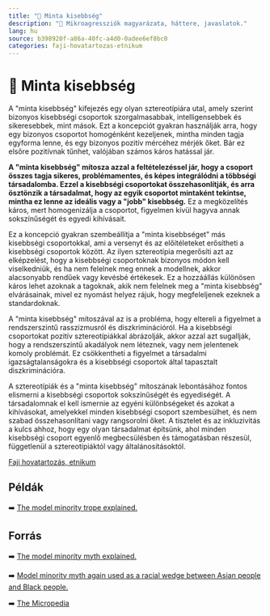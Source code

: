 ```yaml
---
title: "🚫 Minta kisebbség"
description: "🚫 Mikroagressziók magyarázata, háttere, javaslatok."
lang: hu
source: b398920f-a86a-40fc-a4d0-0adee6ef8bc0
categories: faji-hovatartozas-etnikum
---
```


<div class="wiki-content agression-title">

# 🚫 Minta kisebbség

A "minta kisebbség" kifejezés egy olyan sztereotípiára utal, amely szerint bizonyos kisebbségi csoportok szorgalmasabbak, intelligensebbek és sikeresebbek, mint mások. Ezt a koncepciót gyakran használják arra, hogy egy bizonyos csoportot homogénként kezeljenek, mintha minden tagja egyforma lenne, és egy bizonyos pozitív mércéhez mérjék őket. Bár ez elsőre pozitívnak tűnhet, valójában számos káros hatással jár.

**A "minta kisebbség" mítosza azzal a feltételezéssel jár, hogy a csoport összes tagja sikeres, problémamentes, és képes integrálódni a többségi társadalomba. Ezzel a kisebbségi csoportokat összehasonlítják, és arra ösztönzik a társadalmat, hogy az egyik csoportot mintaként tekintse, mintha ez lenne az ideális vagy a "jobb" kisebbség.** Ez a megközelítés káros, mert homogenizálja a csoportot, figyelmen kívül hagyva annak sokszínűségét és egyedi kihívásait.

Ez a koncepció gyakran szembeállítja a "minta kisebbséget" más kisebbségi csoportokkal, ami a versenyt és az előítéleteket erősítheti a kisebbségi csoportok között. Az ilyen sztereotípia megerősíti azt az elképzelést, hogy a kisebbségi csoportoknak bizonyos módon kell viselkedniük, és ha nem felelnek meg ennek a modellnek, akkor alacsonyabb rendűek vagy kevésbé értékesek. Ez a hozzáállás különösen káros lehet azoknak a tagoknak, akik nem felelnek meg a "minta kisebbség" elvárásainak, mivel ez nyomást helyez rájuk, hogy megfeleljenek ezeknek a standardoknak.

A "minta kisebbség" mítoszával az is a probléma, hogy eltereli a figyelmet a rendszerszintű rasszizmusról és diszkriminációról. Ha a kisebbségi csoportokat pozitív sztereotípiákkal ábrázolják, akkor azzal azt sugallják, hogy a rendszerszintű akadályok nem léteznek, vagy nem jelentenek komoly problémát. Ez csökkentheti a figyelmet a társadalmi igazságtalanságokra és a kisebbségi csoportok által tapasztalt diszkriminációra.

A sztereotípiák és a "minta kisebbség" mítoszának lebontásához fontos elismerni a kisebbségi csoportok sokszínűségét és egyediségét. A társadalomnak el kell ismernie az egyéni különbségeket és azokat a kihívásokat, amelyekkel minden kisebbségi csoport szembesülhet, és nem szabad összehasonlítani vagy rangsorolni őket. A tisztelet és az inkluzivitás a kulcs ahhoz, hogy egy olyan társadalmat építsünk, ahol minden kisebbségi csoport egyenlő megbecsülésben és támogatásban részesül, függetlenül a sztereotípiáktól vagy általánosításoktól.

<div class="categories">

[Faji hovatartozás, etnikum](/#/entry?id=faji-hovatartozas-etnikum)

</div>

## Példák

➡️ [The model minority trope explained.](https://www.youtube.com/watch?v=qWBPGc_dpmY )

## Forrás

➡️ [The model minority myth explained.](https://www.thestar.com/news/canada/2021/03/27/the-model-minority-myth-explained-what-you-need-to-know-about-how-it-has-propped-up-anti-asian-racism-in-canada.html)

➡️ [Model minority myth again used as a racial wedge between Asian people and Black people.](https://www.npr.org/sections/codeswitch/2017/04/19/524571669/model-minority-myth-again-used-as-a-racial-wedge-between-asians-and-blacks)

➡️ [The Micropedia](https://www.themicropedia.org/)

</div>